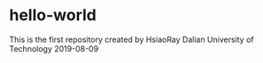 # hello-world
This is the first repository created by HsiaoRay
Dalian University of Technology
2019-08-09
